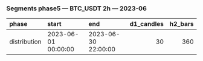 ### Segments phase5 — BTC_USDT 2h — 2023-06

| phase        | start               | end                 |   d1_candles |   h2_bars |
|:-------------|:--------------------|:--------------------|-------------:|----------:|
| distribution | 2023-06-01 00:00:00 | 2023-06-30 22:00:00 |           30 |       360 |